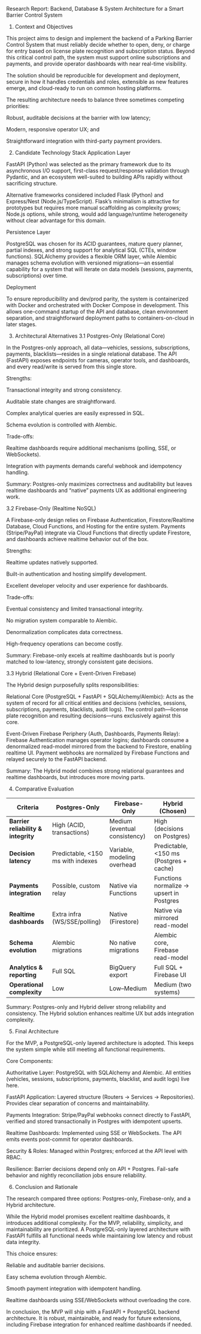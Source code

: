 Research Report: Backend, Database & System Architecture for a Smart Barrier Control System
1. Context and Objectives

This project aims to design and implement the backend of a Parking Barrier Control System that must reliably decide whether to open, deny, or charge for entry based on license plate recognition and subscription status. Beyond this critical control path, the system must support online subscriptions and payments, and provide operator dashboards with near real-time visibility.

The solution should be reproducible for development and deployment, secure in how it handles credentials and roles, extensible as new features emerge, and cloud-ready to run on common hosting platforms.

The resulting architecture needs to balance three sometimes competing priorities:

Robust, auditable decisions at the barrier with low latency;

Modern, responsive operator UX; and

Straightforward integration with third-party payment providers.

2. Candidate Technology Stack
Application Layer

FastAPI (Python) was selected as the primary framework due to its asynchronous I/O support, first-class request/response validation through Pydantic, and an ecosystem well-suited to building APIs rapidly without sacrificing structure.

Alternative frameworks considered included Flask (Python) and Express/Nest (Node.js/TypeScript). Flask’s minimalism is attractive for prototypes but requires more manual scaffolding as complexity grows; Node.js options, while strong, would add language/runtime heterogeneity without clear advantage for this domain.

Persistence Layer

PostgreSQL was chosen for its ACID guarantees, mature query planner, partial indexes, and strong support for analytical SQL (CTEs, window functions). SQLAlchemy provides a flexible ORM layer, while Alembic manages schema evolution with versioned migrations—an essential capability for a system that will iterate on data models (sessions, payments, subscriptions) over time.

Deployment

To ensure reproducibility and dev/prod parity, the system is containerized with Docker and orchestrated with Docker Compose in development. This allows one-command startup of the API and database, clean environment separation, and straightforward deployment paths to containers-on-cloud in later stages.

3. Architectural Alternatives
3.1 Postgres-Only (Relational Core)

In the Postgres-only approach, all data—vehicles, sessions, subscriptions, payments, blacklists—resides in a single relational database. The API (FastAPI) exposes endpoints for cameras, operator tools, and dashboards, and every read/write is served from this single store.

Strengths:

Transactional integrity and strong consistency.

Auditable state changes are straightforward.

Complex analytical queries are easily expressed in SQL.

Schema evolution is controlled with Alembic.

Trade-offs:

Realtime dashboards require additional mechanisms (polling, SSE, or WebSockets).

Integration with payments demands careful webhook and idempotency handling.

Summary:
Postgres-only maximizes correctness and auditability but leaves realtime dashboards and “native” payments UX as additional engineering work.

3.2 Firebase-Only (Realtime NoSQL)

A Firebase-only design relies on Firebase Authentication, Firestore/Realtime Database, Cloud Functions, and Hosting for the entire system. Payments (Stripe/PayPal) integrate via Cloud Functions that directly update Firestore, and dashboards achieve realtime behavior out of the box.

Strengths:

Realtime updates natively supported.

Built-in authentication and hosting simplify development.

Excellent developer velocity and user experience for dashboards.

Trade-offs:

Eventual consistency and limited transactional integrity.

No migration system comparable to Alembic.

Denormalization complicates data correctness.

High-frequency operations can become costly.

Summary:
Firebase-only excels at realtime dashboards but is poorly matched to low-latency, strongly consistent gate decisions.

3.3 Hybrid (Relational Core + Event-Driven Firebase)

The Hybrid design purposefully splits responsibilities:

Relational Core (PostgreSQL + FastAPI + SQLAlchemy/Alembic):
Acts as the system of record for all critical entities and decisions (vehicles, sessions, subscriptions, payments, blacklists, audit logs). The control path—license plate recognition and resulting decisions—runs exclusively against this core.

Event-Driven Firebase Periphery (Auth, Dashboards, Payments Relay):
Firebase Authentication manages operator logins; dashboards consume a denormalized read-model mirrored from the backend to Firestore, enabling realtime UI. Payment webhooks are normalized by Firebase Functions and relayed securely to the FastAPI backend.

Summary:
The Hybrid model combines strong relational guarantees and realtime dashboards, but introduces more moving parts.

4. Comparative Evaluation

| **Criteria**                        | **Postgres-Only**                 | **Firebase-Only**             | **Hybrid (Chosen)**                      |
|-------------------------------------| --------------------------------- | ----------------------------- | ---------------------------------------- |
| **Barrier reliability & integrity** | High (ACID, transactions)         | Medium (eventual consistency) | High (decisions on Postgres)             |
| **Decision latency**                | Predictable, <150 ms with indexes | Variable, modeling overhead   | Predictable, <150 ms (Postgres + cache)  |
| **Payments integration**            | Possible, custom relay            | Native via Functions          | Functions normalize → upsert in Postgres |
| **Realtime dashboards**             | Extra infra (WS/SSE/polling)      | Native (Firestore)            | Native via mirrored read-model           |
| **Schema evolution**                | Alembic migrations                | No native migrations          | Alembic core, Firebase read-model        |
| **Analytics & reporting**           | Full SQL                          | BigQuery export               | Full SQL + Firebase UI                   |
| **Operational complexity**          | Low                               | Low–Medium                    | Medium (two systems)                     |


Summary:
Postgres-only and Hybrid deliver strong reliability and consistency. The Hybrid solution enhances realtime UX but adds integration complexity.

5. Final Architecture

For the MVP, a PostgreSQL-only layered architecture is adopted. This keeps the system simple while still meeting all functional requirements.

Core Components:

Authoritative Layer: PostgreSQL with SQLAlchemy and Alembic. All entities (vehicles, sessions, subscriptions, payments, blacklist, and audit logs) live here.

FastAPI Application: Layered structure (Routers → Services → Repositories). Provides clear separation of concerns and maintainability.

Payments Integration: Stripe/PayPal webhooks connect directly to FastAPI, verified and stored transactionally in Postgres with idempotent upserts.

Realtime Dashboards: Implemented using SSE or WebSockets. The API emits events post-commit for operator dashboards.

Security & Roles: Managed within Postgres; enforced at the API level with RBAC.

Resilience: Barrier decisions depend only on API + Postgres. Fail-safe behavior and nightly reconciliation jobs ensure reliability.

6. Conclusion and Rationale

The research compared three options: Postgres-only, Firebase-only, and a Hybrid architecture.

While the Hybrid model promises excellent realtime dashboards, it introduces additional complexity. For the MVP, reliability, simplicity, and maintainability are prioritized. A PostgreSQL-only layered architecture with FastAPI fulfills all functional needs while maintaining low latency and robust data integrity.

This choice ensures:

Reliable and auditable barrier decisions.

Easy schema evolution through Alembic.

Smooth payment integration with idempotent handling.

Realtime dashboards using SSE/WebSockets without overloading the core.

In conclusion, the MVP will ship with a FastAPI + PostgreSQL backend architecture. It is robust, maintainable, and ready for future extensions, including Firebase integration for enhanced realtime dashboards if needed.